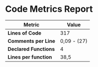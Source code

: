 # Code Metrics Report

| Metric                          | Value       |
|---------------------------------|-------------|
| **Lines of Code**               | 317         |
| **Comments per Line**           | 0,09 - (27) |
| **Declared Functions**          | 4           |
| **Lines per function**          | 38,5          |


